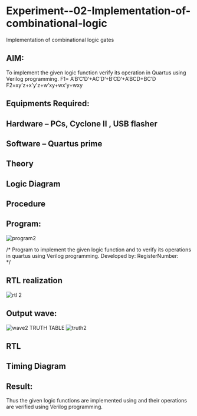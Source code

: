 # Experiment--02-Implementation-of-combinational-logic
Implementation of combinational logic gates
 
## AIM:
To implement the given logic function verify its operation in Quartus using Verilog programming.
 F1= A’B’C’D’+AC’D’+B’CD’+A’BCD+BC’D
F2=xy’z+x’y’z+w’xy+wx’y+wxy
 
 
 
## Equipments Required:
## Hardware – PCs, Cyclone II , USB flasher
## Software – Quartus prime


## Theory
 

## Logic Diagram
## Procedure
## Program:
![program2](https://github.com/chandru174642/Experiment--02-Implementation-of-combinational-logic-/assets/139841798/d44cdd04-4a48-4e52-a3d6-02d94043d6f0)

/*
Program to implement the given logic function and to verify its operations in quartus using Verilog programming.
Developed by: 
RegisterNumber:  
*/
## RTL realization
![rtl 2](https://github.com/chandru174642/Experiment--02-Implementation-of-combinational-logic-/assets/139841798/5ace5225-1221-4baf-9de6-dc22a56dec92)


## Output wave:
![wave2](https://github.com/chandru174642/Experiment--02-Implementation-of-combinational-logic-/assets/139841798/ddee9a71-aea3-486b-8980-7d71cb731d83)
TRUTH TABLE
![truth2](https://github.com/chandru174642/Experiment--02-Implementation-of-combinational-logic-/assets/139841798/81d05f25-fdc7-4646-9378-1f489738f486)


## RTL
## Timing Diagram


## Result:
Thus the given logic functions are implemented using  and their operations are verified using Verilog programming.
